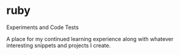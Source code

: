 # ruby
Experiments and Code Tests

A place for my continued learning experience along with whatever interesting snippets and projects I create.
